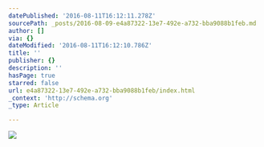 ```yaml
---
datePublished: '2016-08-11T16:12:11.278Z'
sourcePath: _posts/2016-08-09-e4a87322-13e7-492e-a732-bba9088b1feb.md
author: []
via: {}
dateModified: '2016-08-11T16:12:10.786Z'
title: ''
publisher: {}
description: ''
hasPage: true
starred: false
url: e4a87322-13e7-492e-a732-bba9088b1feb/index.html
_context: 'http://schema.org'
_type: Article

---
```

![](https://the-grid-user-content.s3-us-west-2.amazonaws.com/ee85d901-f287-4ee9-900c-e176e9f20c4f.jpg)